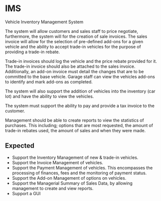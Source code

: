 # IMS
Vehicle Inventory Management System

The system will allow customers and sales staff to price negotiate, furthermore, the system will for the creation of sale invoices. The sales invoice will allow for the selection of pre-defined add-ons for a given vehicle and the ability to accept trade-in vehicles for the purpose of providing a trade-in rebate. 

Trade-in invoices should log the vehicle and the price rebate provided for it. The trade-in invoice should also be attached to the sales invoice. Additionally, an add-on invoice must detail the changes that are to be committed to the base vehicle. Garage staff can view the vehicles add-ons to identify and mark add-ons as completed.   

The system will also support the addition of vehicles into the inventory (car lot) and have the ability to view the vehicles. 

The system must support the ability to pay and provide a tax invoice to the customer. 

Management should be able to create reports to view the statistics of purchases. This including; options that are most requested, the amount of trade-in rebates used, the amount of sales and when they were made.

## Expected 
+ Support the Inventory Management of new & trade-in vehicles.
+	Support the Invoice Management of vehicles. 
+	Support the Payment Management of vehicles. This encompasses the processing of finances, fees and the monitoring of payment status.
+	Support the Add-on Management of options on vehicles.
+	Support the Managerial Summary of Sales Data, by allowing management to create and view reports.
+ Support a GUI
